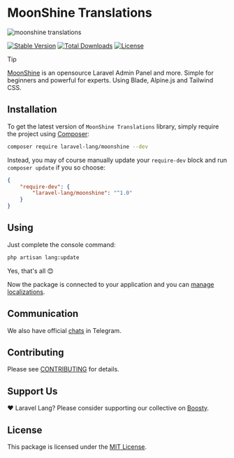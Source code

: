 # MoonShine Translations

![moonshine translations](https://preview.dragon-code.pro/laravel-lang/translations.svg?brand=moonshine-software)

[![Stable Version][badge_stable]][link_packagist]
[![Total Downloads][badge_downloads]][link_packagist]
[![License][badge_license]][link_license]

> [!TIP]
> [MoonShine](https://getmoonshine.app) is an opensource Laravel Admin Panel and more.
> Simple for beginners and powerful for experts. Using Blade, Alpine.js and Tailwind CSS.

## Installation

To get the latest version of `MoonShine Translations` library, simply require the project
using [Composer](https://getcomposer.org):

```bash
composer require laravel-lang/moonshine --dev
```

Instead, you may of course manually update your `require-dev` block and run `composer update` if you so choose:

```json
{
    "require-dev": {
        "laravel-lang/moonshine": "^1.0"
    }
}
```

## Using

Just complete the console command:

```bash
php artisan lang:update
```

Yes, that's all 😊

Now the package is connected to your application and you
can [manage localizations](https://laravel-lang.com/manage-locales.html).

## Communication

We also have official [chats](https://t.me/addlist/l0XGtvEIBiljMTMy) in Telegram.

## Contributing

Please see [CONTRIBUTING](https://laravel-lang.com/contributions.html) for details.

## Support Us

❤️ Laravel Lang? Please consider supporting our collective on [Boosty](https://boosty.to/laravel-lang).

## License

This package is licensed under the [MIT License](https://laravel-lang.com/license.html).


[badge_stable]:     https://img.shields.io/github/v/release/Laravel-Lang/moonshine?label=stable&style=flat-square

[badge_downloads]:  https://img.shields.io/packagist/dt/Laravel-Lang/moonshine.svg?style=flat-square

[badge_license]:    https://img.shields.io/packagist/l/laravel-lang/moonshine.svg?style=flat-square

[link_packagist]:   https://packagist.org/packages/Laravel-Lang/moonshine

[link_license]:     LICENSE
